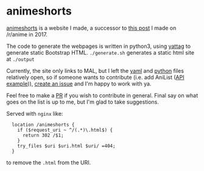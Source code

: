 # animeshorts

[animeshorts](http://animeshorts.pythonanywhere.com/) is a website I made, a successor to [this post](https://redd.it/5nsjw5) I made on /r/anime in 2017.

The code to generate the webpages is written in python3, using [yattag](http://www.yattag.org/) to generate static Bootstrap HTML. `./generate.sh` generates a static html site at `./output`

Currently, the site only links to MAL, but I left the [yaml](https://github.com/seanbreckenridge/animeshorts/blob/master/site/sources/list_sources.yaml#L4) and [python](https://github.com/seanbreckenridge/animeshorts/blob/master/site/html_generators/generate_list.py#L288) files relatively open, so if someone wants to contribute (i.e. add AniList ([API example](https://gist.github.com/seanbreckenridge/5dc60f15f2837bf1cea71b089cfeaa0a))), [create an issue](https://github.com/seanbreckenridge/animeshorts/issues) and I'm happy to work with ya.

Feel free to make a [PR](https://github.com/seanbreckenridge/animeshorts/pulls) if you wish to contribute in general. Final say on what goes on the list is up to me, but I'm glad to take suggestions.

Served with `nginx` like:

```
  location /animeshorts {
    if ($request_uri ~ ^/(.*)\.html$) {
      return 302 /$1;
    }
    try_files $uri $uri.html $uri/ =404;
  }
```

to remove the `.html` from the URI.
